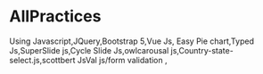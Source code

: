 # AllPractices
Using Javascript,JQuery,Bootstrap 5,Vue Js,
Easy Pie chart,Typed Js,SuperSlide js,Cycle Slide Js,owlcarousal js,Country-state-select.js,scottbert JsVal js/form validation ,
